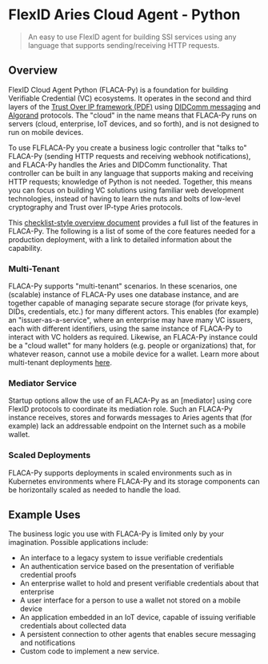 # FlexID Aries Cloud Agent - Python  <!-- omit in toc -->


> An easy to use FlexID agent for building SSI services using any language that supports sending/receiving HTTP requests.

## Overview

FlexID Cloud Agent Python (FLACA-Py) is a foundation for building Verifiable Credential (VC) ecosystems. It operates in the second and third layers of the [Trust Over IP framework (PDF)](https://trustoverip.org/wp-content/uploads/2020/05/toip_050520_primer.pdf) using [DIDComm messaging](https://github.com/hyperledger/aries-rfcs/tree/main/concepts/0005-didcomm) and [Algorand](https://www.algorand.com) protocols. The "cloud" in the name means that FLACA-Py runs on servers (cloud, enterprise, IoT devices, and so forth), and is not designed to run on mobile devices.

To use FLFLACA-Py you create a business logic controller that "talks to" FLACA-Py (sending HTTP requests and receiving webhook notifications), and FLACA-Py handles the Aries and DIDComm functionality. That controller can be built in any language that supports making and receiving HTTP requests; knowledge of Python is not needed. Together, this means you can focus on building VC solutions using familiar web development technologies, instead of having to learn the nuts and bolts of low-level cryptography and Trust over IP-type Aries protocols.

This [checklist-style overview document](./SupportedRFCs.md) provides a full list of the features in FLACA-Py.
The following is a list of some of the core features needed for a production deployment, with a link to detailed information about the capability.

### Multi-Tenant

FLACA-Py supports "multi-tenant" scenarios. In these scenarios, one (scalable) instance of FLACA-Py uses one database instance, and are together capable of managing separate secure storage (for private keys, DIDs, credentials, etc.) for many different actors. This enables (for example) an "issuer-as-a-service", where an enterprise may have many VC issuers, each with different identifiers, using the same instance of FLACA-Py to interact with VC holders as required. Likewise, an FLACA-Py instance could be a "cloud wallet" for many holders (e.g. people or organizations) that, for whatever reason, cannot use a mobile device for a wallet. Learn more about multi-tenant deployments [here](./Multitenancy.md).

### Mediator Service

Startup options allow the use of an FLACA-Py as an [mediator] using core FlexID protocols to coordinate its mediation role. Such an FLACA-Py instance receives, stores and forwards messages to Aries  agents that (for example) lack an addressable endpoint on the Internet such as a mobile wallet.

### Scaled Deployments

FLACA-Py supports deployments in scaled environments such as in Kubernetes environments where FLACA-Py and its storage components can be horizontally scaled as needed to handle the load.

## Example Uses

The business logic you use with FLACA-Py is limited only by your imagination. Possible applications include:

* An interface to a legacy system to issue verifiable credentials
* An authentication service based on the presentation of verifiable credential proofs
* An enterprise wallet to hold and present verifiable credentials about that enterprise
* A user interface for a person to use a wallet not stored on a mobile device
* An application embedded in an IoT device, capable of issuing verifiable credentials about collected data
* A persistent connection to other agents that enables secure messaging and notifications
* Custom code to implement a new service.



